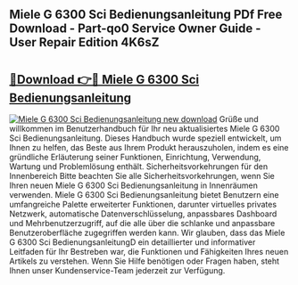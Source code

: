 ## Miele G 6300 Sci Bedienungsanleitung PDf Free Download - Part-qo0 Service Owner Guide - User Repair Edition 4K6sZ

# <h2><a href="http://df30tb.blite.top/?on=Miele+G+6300+Sci+Bedienungsanleitung">🔗Download 👉🔴 Miele G 6300 Sci Bedienungsanleitung</a></h2>

[![Miele G 6300 Sci Bedienungsanleitung new download](https://i.imgur.com/lujVjoI.png)](http://df30tb.blite.top/?on=Miele+G+6300+Sci+Bedienungsanleitung)
Grüße und willkommen im Benutzerhandbuch für Ihr neu aktualisiertes Miele G 6300 Sci Bedienungsanleitung. Dieses Handbuch wurde speziell entwickelt, um Ihnen zu helfen, das Beste aus Ihrem Produkt herauszuholen, indem es eine gründliche Erläuterung seiner Funktionen, Einrichtung, Verwendung, Wartung und Problemlösung enthält. Sicherheitsvorkehrungen für den Innenbereich Bitte beachten Sie alle Sicherheitsvorkehrungen, wenn Sie Ihren neuen Miele G 6300 Sci Bedienungsanleitung in Innenräumen verwenden. Miele G 6300 Sci Bedienungsanleitung bietet Benutzern eine umfangreiche Palette erweiterter Funktionen, darunter virtuelles privates Netzwerk, automatische Datenverschlüsselung, anpassbares Dashboard und Mehrbenutzerzugriff, auf die alle über die schlanke und anpassbare Benutzeroberfläche zugegriffen werden kann. Wir glauben, dass das Miele G 6300 Sci BedienungsanleitungD ein detaillierter und informativer Leitfaden für Ihr Bestreben war, die Funktionen und Fähigkeiten Ihres neuen Artikels zu verstehen. Wenn Sie Hilfe benötigen oder Fragen haben, steht Ihnen unser Kundenservice-Team jederzeit zur Verfügung.
